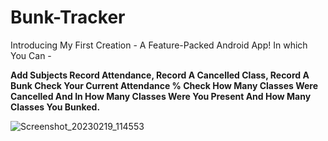 # Bunk-Tracker

Introducing My First Creation - A Feature-Packed Android App! In which You Can -

**Add Subjects
Record Attendance, Record A Cancelled Class, Record A Bunk
Check Your Current Attendance % 
Check How Many Classes Were Cancelled And In How Many Classes Were You Present And How Many Classes You Bunked.**

![Screenshot_20230219_114553](https://user-images.githubusercontent.com/115345805/219932551-bc1246d4-9ba4-433e-87ed-1aa0d744760f.jpg)

